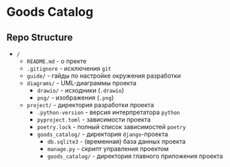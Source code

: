 # Goods Catalog

## Repo Structure
- `/`
    - `README.md` - о пректе
    - `.gitignore` - исключения `git`
    - `guide/` - гайды по настройке окружения разработки
    - `diagrams/` - UML-диаграммы проекта
        - `drawio/` - исходники (`.drawio`)
        - `png/` - изображения (`.png`)
    - `project/` - директория разработки проекта
        - `.python-version` - версия интерпретатора `python`
        - `pyproject.toml` - зависимости проекта
        - `poetry.lock` - полный список зависимостей `poetry`
        - `goods_catalog/` - директория `django`-проекта
            - `db.sqlite3` - (временная) база данных проекта
            - `manage.py` - скрипт управления проектом
            - `goods_catalog/` - директория главного приложения проекта
